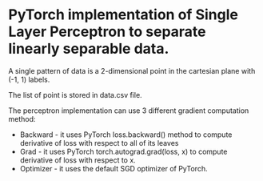 # PyTorch implementation of Single Layer Perceptron to separate linearly separable data.

A single pattern of data is a 2-dimensional point in the cartesian plane with (-1, 1) labels.

The list of point is stored in data.csv file.

The perceptron implementation can use 3 different gradient computation method:
* Backward - it uses PyTorch loss.backward() method to compute derivative of loss with respect to all of its leaves
* Grad - it uses PyTorch torch.autograd.grad(loss, x) to compute derivative of loss with respect to x.
* Optimizer - it uses the default SGD optimizer of PyTorch.
